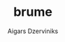 ---
title: "brume"
github: https://github.com/aigarsdz/brume
demo: http://aigarsdz.github.io/brume/
author: Aigars Dzerviniks
draft: true
ssg:
  - Jekyll
cms:
  - No Cms
---